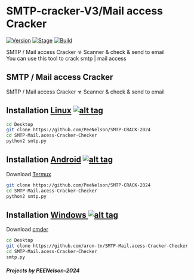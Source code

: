 <h1>SMTP-cracker-V3/Mail access Cracker </h1>
<p><a href="https://github.com/aron-tn/SMTP-Mail.acess-Cracker-Checker"><img src="https://img.shields.io/badge/SMTP%20CRACKER-V3-green.svg" alt="Version" data-canonical-src="https://img.shields.io/badge/Mail%20Access%20CRACKER-V3-red.svg" style="max-width:100%;"></a>
<a href="https://github.com/aron-tn/SMTP-Mail.acess-Cracker-Checker"><img src="https://img.shields.io/badge/Mail%20Access%20CRACKER-V3-red.svg" alt="Stage" data-canonical-src="https://img.shields.io/badge/Mail%20Access%20CRACKER-V3-red.svg" style="max-width:100%;"></a>
<a href="https://github.com/aron-tn/SMTP-Mail.acess-Cracker-Checker"><img src="https://img.shields.io/badge/Supported%20OS-windows%2FLinux%2Fandroid-blue.svg" alt="Build" data-canonical-src="https://img.shields.io/badge/Supported%20OS-windows%2FLinux%2Fandroid-blue.svg" style="max-width:100%;"></a></p>
<p>SMTP / Mail access Cracker ☣ Scanner & check & send to email <br>You can use this tool to crack smtp | mail access</p>

<h2>SMTP / Mail access Cracker</h2>

SMTP / Mail access Cracker ☣ Scanner & check & send to email

## Installation [Linux](https://wikipedia.org/wiki/Linux) [![alt tag](http://icons.iconarchive.com/icons/dakirby309/simply-styled/32/OS-Linux-icon.png)](https://fr.wikipedia.org/wiki/Linux)

```bash
cd Desktop
git clone https://github.com/PeeNelson/SMTP-CRACK-2024
cd SMTP-Mail.acess-Cracker-Checker
python2 smtp.py
```

## Installation [Android](https://wikipedia.org/wiki/Android) [![alt tag](https://cdn1.iconfinder.com/data/icons/logotypes/32/android-32.png)](https://fr.wikipedia.org/wiki/Android)

Download [Termux](https://play.google.com/store/apps/details?id=com.termux)

```bash
git clone https://github.com/PeeNelson/SMTP-CRACK-2024
cd SMTP-Mail.acess-Cracker-Checker
python2 smtp.py
```
## Installation [Windows ](https://wikipedia.org/wiki/Microsoft_Windows)[![alt tag](http://icons.iconarchive.com/icons/tatice/cristal-intense/32/Windows-icon.png)](https://fr.wikipedia.org/wiki/Microsoft_Windows)

Download [cmder](https://github.com/cmderdev/cmder/releases/download/v1.3.11/cmder.zip)

```bash
cd Desktop
git clone https://github.com/aron-tn/SMTP-Mail.acess-Cracker-Checker
cd SMTP-Mail.acess-Cracker-Checker
smtp.py
```
<h5>Projects by PEENelson-2024<h5/>
